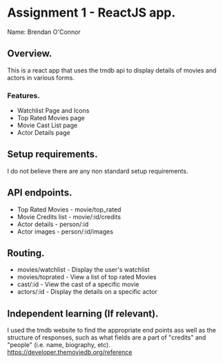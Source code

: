 # Assignment 1 - ReactJS app.

Name: Brendan O'Connor

## Overview.

This is a react app that uses the tmdb api to display details of movies and actors in various forms.

### Features.
 
+ Watchlist Page and Icons
+ Top Rated Movies page
+ Movie Cast List page
+ Actor Details page

## Setup requirements.

I do not believe there are any non standard setup requirements.

## API endpoints.

+ Top Rated Movies - movie/top_rated
+ Movie Credits list - movie/:id/credits
+ Actor details - person/:id
+ Actor images - person/:id/images

## Routing.

+ movies/watchlist - Display the user's watchlist
+ movies/toprated - View a list of top rated Movies
+ cast/:id - View the cast of a specific movie
+ actors/:id - Display the details on a specific actor

## Independent learning (If relevant).

I used the tmdb website to find the appropriate end points ass well as the structure of responses, such as what fields are a part of "credits" and "people" (i.e. name, biography, etc).
https://developer.themoviedb.org/reference